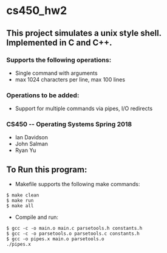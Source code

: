 # cs450_hw2
## This project simulates a unix style shell. Implemented in C and C++.

### Supports the following operations:
- Single command with arguments
- max 1024 characters per line, max 100 lines

### Operations to be added:
- Support for multiple commands via pipes,
 I/O redirects
 
### CS450 -- Operating Systems Spring 2018
- Ian Davidson
- John Salman
- Ryan Yu

## To Run this program:
- Makefile supports the following make commands:
```
$ make clean
$ make run
$ make all
```
- Compile and run:
```
$ gcc -c -o main.o main.c parsetools.h constants.h
$ gcc -c -o parsetools.o parsetools.c constants.h
$ gcc -o pipes.x main.o parsetools.o
./pipes.x
```
